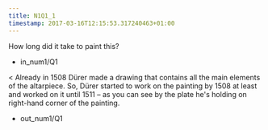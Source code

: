 ```yaml
---
title: N1Q1_1
timestamp: 2017-03-16T12:15:53.317240463+01:00
---
```


How long did it take to paint this?
* in_num1/Q1

< Already in 1508 Dürer made a drawing that contains all the main elements of the altarpiece. So, Dürer started to work on the painting by 1508 at least and worked on it until 1511 – as you can see by the plate he's holding on right-hand corner of the painting.
* out_num1/Q1
